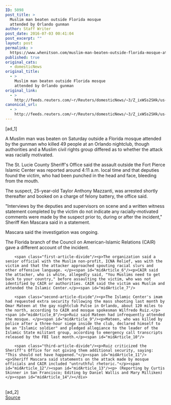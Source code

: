 ```yaml
---
ID: 5098
post_title: >
  Muslim man beaten outside Florida mosque
  attended by Orlando gunman
author: Staff Writer
post_date: 2016-07-03 00:41:04
post_excerpt: ""
layout: post
permalink: >
  https://www.whenitson.com/muslim-man-beaten-outside-florida-mosque-attended-by-orlando-gunman/
published: true
original_cats:
  - domesticNews
original_title:
  - >
    Muslim man beaten outside Florida mosque
    attended by Orlando gunman
original_link:
  - >
    http://feeds.reuters.com/~r/Reuters/domesticNews/~3/Z_ixWSs2SHk/us-florida-shooting-mosque-idUSKCN0ZJ007
canonical_url:
  - >
    http://feeds.reuters.com/~r/Reuters/domesticNews/~3/Z_ixWSs2SHk/us-florida-shooting-mosque-idUSKCN0ZJ007
---
```

 [ad_1]
<br><div id="articleText">
<span id="midArticle_start"/>

<span class="focusParagraph" readability="5"><p><span class="articleLocatio&lt;/span&gt;n">A Muslim man was beaten on Saturday outside a Florida mosque attended by the gunman who killed 49 people at an Orlando nightclub, though authorities and a Muslim civil rights group differed as to whether the attack was racially motivated.</span></p></span><span id="midArticle_0"/><p>The St. Lucie County Sheriff's Office said the assault outside the Fort Pierce Islamic Center was reported around 4:11 a.m. local time and that deputies found the victim, who had been punched in the head and face, bleeding from the mouth.</p><span id="midArticle_1"/><p>The suspect, 25-year-old Taylor Anthony Mazzanti, was arrested shortly thereafter and booked on a charge of felony battery, the office said. </p><span id="midArticle_2"/><p>"Interviews by the deputies and supervisors on scene and a written witness statement completed by the victim do not indicate any racially-motivated comments were made by the suspect prior to, during or after the incident," Sheriff Ken Mascara said in a statement.</p><span id="midArticle_3"/><p>Mascara said the investigation was ongoing.</p><span id="midArticle_4"/><p>The Florida branch of the Council on American-Islamic Relations (CAIR) gave a different account of the incident.</p><span id="midArticle_5"/>
        
        <span class="first-article-divide"/><p>The organization said a senior official with the Muslim non-profit, ICNA Relief, was with the victim and that the attacker approached spouting racial slurs and other offensive language. </p><span id="midArticle_6"/><p>CAIR said the attacker, who is white, allegedly said, "You Muslims need to get back to your country," before assaulting the victim, who was not identified by CAIR or authorities. CAIR said the victim was Muslim and attended the Islamic Center.</p><span id="midArticle_7"/>
        
        <span class="second-article-divide"/><p>The Islamic Center's imam had requested extra security following the mass shooting last month by Omar Mateen at the gay nightclub Pulse in Orlando, about 120 miles to the north, according to CAIR and mosque spokesman Wilfredo Ruiz.</p><span id="midArticle_8"/><p>Ruiz said Mateen had infrequently attended the mosque. </p><span id="midArticle_9"/><p>Mateen, who was killed by police after a three-hour siege inside the club, declared himself to be an "Islamic soldier" and pledged allegiance to the leader of the Islamic State militant group, according to emergency call transcripts released by the FBI last month.</p><span id="midArticle_10"/>
        
        <span class="third-article-divide"/><p>Ruiz criticized the Sheriff's Office for not giving them additional security, saying: "This should not have happened."</p><span id="midArticle_11"/><p>Sheriff Mascara said statements on the attack made by mosque officials and CAIR included "untruthful rhetoric."</p><span id="midArticle_12"/><span id="midArticle_13"/><p> (Reporting by Curtis Skinner in San Francisco; Editing by Daniel Wallis and Mary Milliken)</p><span id="midArticle_14"/></div>
<br>[ad_2]
<br><a href="http://feeds.reuters.com/~r/Reuters/domesticNews/~3/Z_ixWSs2SHk/us-florida-shooting-mosque-idUSKCN0ZJ007">Source </a>